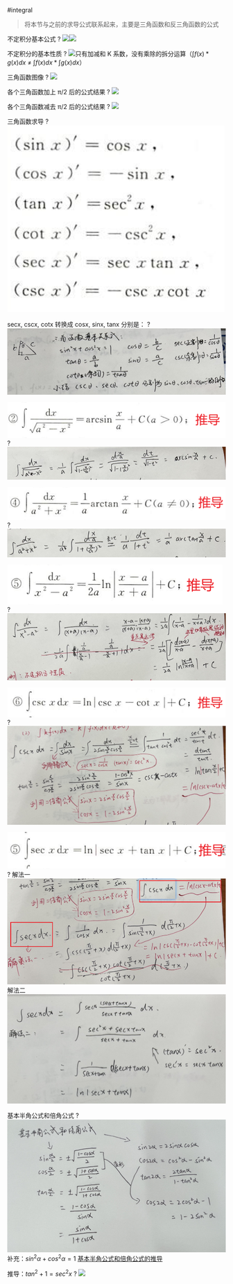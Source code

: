 #integral

> 将本节与之前的求导公式联系起来，主要是三角函数和反三角函数的公式

不定积分基本公式
?
![](asset/52b30243eab403fce63fdab27fc52d9.jpg)![](asset/a3a3b909d201979cd67a311df24ed65.jpg)
<!--SR:!2023-12-10,3,250-->



不定积分的基本性质
?
![](asset/Pasted%20image%2020231206150712.png)只有加减和 K 系数，没有乘除的拆分运算（$\int f(x)*g(x) dx$ ≠ $\int f(x)dx * \int g(x)dx$）
<!--SR:!2023-12-10,3,250-->


三角函数图像
?
![](asset/Pasted%20image%2020231207090058.png)
<!--SR:!2023-12-10,3,250-->


各个三角函数加上 π/2 后的公式结果
?
![](asset/Pasted%20image%2020231207090303.png)
<!--SR:!2023-12-10,3,250-->


各个三角函数减去 π/2 后的公式结果
?
![](asset/Pasted%20image%2020231207090330.png)
<!--SR:!2023-12-10,3,250-->


三角函数求导
?
![|350](asset/Pasted%20image%2020231126195059.png)
<!--SR:!2023-12-10,3,250-->


secx, cscx, cotx 转换成 cosx, sinx, tanx 分别是：
?
![](asset/Pasted%20image%2020231201144123.png)
<!--SR:!2023-12-10,3,250-->


![](asset/Pasted%20image%2020231207105615.png)
?
![](asset/Pasted%20image%2020231207105825.png)
<!--SR:!2023-12-10,3,250-->


![](asset/Pasted%20image%2020231207105851.png)
?
![](asset/Pasted%20image%2020231207105918.png)
<!--SR:!2023-12-10,3,250-->


![](asset/Pasted%20image%2020231207110011.png)
?
![](asset/Pasted%20image%2020231207110055.png)
<!--SR:!2023-12-10,3,250-->


![](asset/Pasted%20image%2020231207110203.png)
?
![](asset/Pasted%20image%2020231207110255.png)
<!--SR:!2023-12-10,3,250-->


![](asset/Pasted%20image%2020231207110441.png)
?
解法一![](asset/Pasted%20image%2020231207110409.png)
解法二
![](asset/Pasted%20image%2020231207110546.png)
<!--SR:!2023-12-10,3,250-->


基本半角公式和倍角公式
?
![](asset/f8d4117c7fa13c86241ac2cd9bf0944.jpg)补充：$sin^2α+cos^2α=1$
 [基本半角公式和倍角公式的推导](../../学习日报/Day/2023-12-07.md#基本半角公式和倍角公式的推导)
<!--SR:!2023-12-10,3,250-->


推导：$tan^2+1=sec^2x$
?
![](asset/5eab86cf6b926c4890b4b6f6cfcda4c.jpg)
<!--SR:!2023-12-11,3,250-->